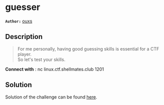 # guesser

**`Author:`** [ouxs](https://github.com/ouxs-19)

## Description

> For me personally, having good guessing skills is essential for a CTF player.  
> So let's test your skills.  

**Connect with** : nc linux.ctf.shellmates.club 1201  

## Solution

Solution of the challenge can be found [here](solution/).

